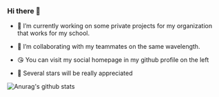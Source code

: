 ### Hi there 👋

<!--
**ZhouYingSASA/ZhouYingSASA** is a ✨ _special_ ✨ repository because its `README.md` (this file) appears on your GitHub profile.

Here are some ideas to get you started:

- 🔭 I’m currently working on ...
- 🌱 I’m currently learning ...
- 👯 I’m looking to collaborate on ...
- 🤔 I’m looking for help with ...
- 💬 Ask me about ...
- 📫 How to reach me: ...
- 😄 Pronouns: ...
- ⚡ Fun fact: ...
-->

- 🔭 I’m currently working on some private projects for my organization that works for my school.

- 👯 I’m collaborating with my teammates on the same wavelength.

- 😘 You can visit my social homepage in my github profile on the left 

- 🤩 Several stars will be really appreciated 

![Anurag's github stats](https://github-readme-stats.vercel.app/api?username=ZhouYingSASA&count_private=true)
